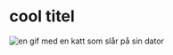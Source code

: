 # cool titel
![en gif med en katt som slår på sin dator](https://www.google.com/url?sa=i&url=https%3A%2F%2Fgiphy.com%2Fexplore%2Fcool-bird&psig=AOvVaw06CfZvgIV-nfX0xkxvWYRd&ust=1694606355220000&source=images&cd=vfe&opi=89978449&ved=0CBAQjRxqFwoTCIDAkvKCpYEDFQAAAAAdAAAAABAI)
